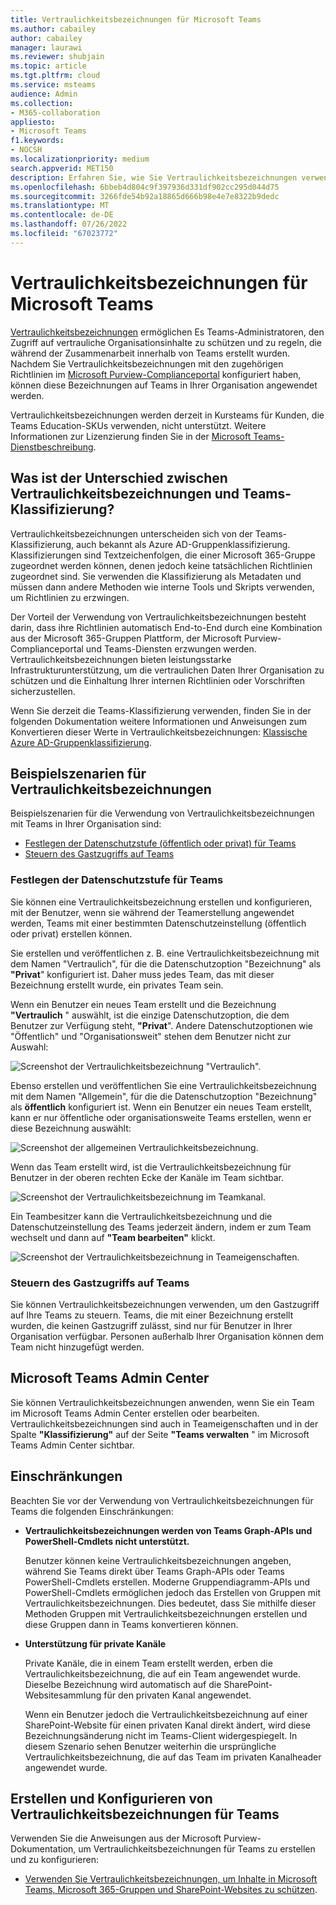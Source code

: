 ```yaml
---
title: Vertraulichkeitsbezeichnungen für Microsoft Teams
ms.author: cabailey
author: cabailey
manager: laurawi
ms.reviewer: shubjain
ms.topic: article
ms.tgt.pltfrm: cloud
ms.service: msteams
audience: Admin
ms.collection:
- M365-collaboration
appliesto:
- Microsoft Teams
f1.keywords:
- NOCSH
ms.localizationpriority: medium
search.appverid: MET150
description: Erfahren Sie, wie Sie Vertraulichkeitsbezeichnungen verwenden, um Ihre Teams in Microsoft Teams zu schützen.
ms.openlocfilehash: 6bbeb4d804c9f397936d331df902cc295d044d75
ms.sourcegitcommit: 3266fde54b92a18865d666b98e4e7e8322b9dedc
ms.translationtype: MT
ms.contentlocale: de-DE
ms.lasthandoff: 07/26/2022
ms.locfileid: "67023772"
---
```

# <a name="sensitivity-labels-for-microsoft-teams"></a>Vertraulichkeitsbezeichnungen für Microsoft Teams

[Vertraulichkeitsbezeichnungen](/microsoft-365/compliance/sensitivity-labels) ermöglichen Es Teams-Administratoren, den Zugriff auf vertrauliche Organisationsinhalte zu schützen und zu regeln, die während der Zusammenarbeit innerhalb von Teams erstellt wurden. Nachdem Sie Vertraulichkeitsbezeichnungen mit den zugehörigen Richtlinien im [Microsoft Purview-Complianceportal](/microsoft-365/compliance/go-to-the-securitycompliance-center) konfiguriert haben, können diese Bezeichnungen auf Teams in Ihrer Organisation angewendet werden.

Vertraulichkeitsbezeichnungen werden derzeit in Kursteams für Kunden, die Teams Education-SKUs verwenden, nicht unterstützt. Weitere Informationen zur Lizenzierung finden Sie in der [Microsoft Teams-Dienstbeschreibung](/office365/servicedescriptions/teams-service-description).

## <a name="whats-the-difference-between-sensitivity-labels-and-teams-classification"></a>Was ist der Unterschied zwischen Vertraulichkeitsbezeichnungen und Teams-Klassifizierung?

Vertraulichkeitsbezeichnungen unterscheiden sich von der Teams-Klassifizierung, auch bekannt als Azure AD-Gruppenklassifizierung. Klassifizierungen sind Textzeichenfolgen, die einer Microsoft 365-Gruppe zugeordnet werden können, denen jedoch keine tatsächlichen Richtlinien zugeordnet sind. Sie verwenden die Klassifizierung als Metadaten und müssen dann andere Methoden wie interne Tools und Skripts verwenden, um Richtlinien zu erzwingen.

Der Vorteil der Verwendung von Vertraulichkeitsbezeichnungen besteht darin, dass ihre Richtlinien automatisch End-to-End durch eine Kombination aus der Microsoft 365-Gruppen Plattform, der Microsoft Purview-Complianceportal und Teams-Diensten erzwungen werden. Vertraulichkeitsbezeichnungen bieten leistungsstarke Infrastrukturunterstützung, um die vertraulichen Daten Ihrer Organisation zu schützen und die Einhaltung Ihrer internen Richtlinien oder Vorschriften sicherzustellen.

Wenn Sie derzeit die Teams-Klassifizierung verwenden, finden Sie in der folgenden Dokumentation weitere Informationen und Anweisungen zum Konvertieren dieser Werte in Vertraulichkeitsbezeichnungen: [Klassische Azure AD-Gruppenklassifizierung](/microsoft-365/compliance/sensitivity-labels-teams-groups-sites#classic-azure-ad-group-classification).

## <a name="example-scenarios-for-sensitivity-labels"></a>Beispielszenarien für Vertraulichkeitsbezeichnungen

Beispielszenarien für die Verwendung von Vertraulichkeitsbezeichnungen mit Teams in Ihrer Organisation sind:

- [Festlegen der Datenschutzstufe (öffentlich oder privat) für Teams](#set-the-privacy-level-for-teams)
- [Steuern des Gastzugriffs auf Teams](#control-guest-access-to-teams)

### <a name="set-the-privacy-level-for-teams"></a>Festlegen der Datenschutzstufe für Teams

Sie können eine Vertraulichkeitsbezeichnung erstellen und konfigurieren, mit der Benutzer, wenn sie während der Teamerstellung angewendet werden, Teams mit einer bestimmten Datenschutzeinstellung (öffentlich oder privat) erstellen können.

Sie erstellen und veröffentlichen z. B. eine Vertraulichkeitsbezeichnung mit dem Namen "Vertraulich", für die die Datenschutzoption "Bezeichnung" als **"Privat**" konfiguriert ist. Daher muss jedes Team, das mit dieser Bezeichnung erstellt wurde, ein privates Team sein. 

Wenn ein Benutzer ein neues Team erstellt und die Bezeichnung **"Vertraulich** " auswählt, ist die einzige Datenschutzoption, die dem Benutzer zur Verfügung steht, **"Privat**". Andere Datenschutzoptionen wie "Öffentlich" und "Organisationsweit" stehen dem Benutzer nicht zur Auswahl:

![Screenshot der Vertraulichkeitsbezeichnung "Vertraulich".](media/sensitivity-labels-confidential-example.png)

Ebenso erstellen und veröffentlichen Sie eine Vertraulichkeitsbezeichnung mit dem Namen "Allgemein", für die die Datenschutzoption "Bezeichnung" als **öffentlich** konfiguriert ist. Wenn ein Benutzer ein neues Team erstellt, kann er nur öffentliche oder organisationsweite Teams erstellen, wenn er diese Bezeichnung auswählt:

![Screenshot der allgemeinen Vertraulichkeitsbezeichnung.](media/sensitivity-labels-general-example.png)

Wenn das Team erstellt wird, ist die Vertraulichkeitsbezeichnung für Benutzer in der oberen rechten Ecke der Kanäle im Team sichtbar. 

![Screenshot der Vertraulichkeitsbezeichnung im Teamkanal.](media/sensitivity-labels-channel.png)

Ein Teambesitzer kann die Vertraulichkeitsbezeichnung und die Datenschutzeinstellung des Teams jederzeit ändern, indem er zum Team wechselt und dann auf **"Team bearbeiten"** klickt.

![Screenshot der Vertraulichkeitsbezeichnung in Teameigenschaften.](media/sensitivity-labels-edit-team.png)

### <a name="control-guest-access-to-teams"></a>Steuern des Gastzugriffs auf Teams

Sie können Vertraulichkeitsbezeichnungen verwenden, um den Gastzugriff auf Ihre Teams zu steuern. Teams, die mit einer Bezeichnung erstellt wurden, die keinen Gastzugriff zulässt, sind nur für Benutzer in Ihrer Organisation verfügbar. Personen außerhalb Ihrer Organisation können dem Team nicht hinzugefügt werden.

## <a name="microsoft-teams-admin-center"></a>Microsoft Teams Admin Center

Sie können Vertraulichkeitsbezeichnungen anwenden, wenn Sie ein Team im Microsoft Teams Admin Center erstellen oder bearbeiten. Vertraulichkeitsbezeichnungen sind auch in Teameigenschaften und in der Spalte **"Klassifizierung"** auf der Seite **"Teams verwalten** " im Microsoft Teams Admin Center sichtbar.

## <a name="limitations"></a>Einschränkungen

Beachten Sie vor der Verwendung von Vertraulichkeitsbezeichnungen für Teams die folgenden Einschränkungen:

- **Vertraulichkeitsbezeichnungen werden von Teams Graph-APIs und PowerShell-Cmdlets nicht unterstützt.**
    
    Benutzer können keine Vertraulichkeitsbezeichnungen angeben, während Sie Teams direkt über Teams Graph-APIs oder Teams PowerShell-Cmdlets erstellen. Moderne Gruppendiagramm-APIs und PowerShell-Cmdlets ermöglichen jedoch das Erstellen von Gruppen mit Vertraulichkeitsbezeichnungen. Dies bedeutet, dass Sie mithilfe dieser Methoden Gruppen mit Vertraulichkeitsbezeichnungen erstellen und diese Gruppen dann in Teams konvertieren können.

- **Unterstützung für private Kanäle**
    
    Private Kanäle, die in einem Team erstellt werden, erben die Vertraulichkeitsbezeichnung, die auf ein Team angewendet wurde. Dieselbe Bezeichnung wird automatisch auf die SharePoint-Websitesammlung für den privaten Kanal angewendet.
    
    Wenn ein Benutzer jedoch die Vertraulichkeitsbezeichnung auf einer SharePoint-Website für einen privaten Kanal direkt ändert, wird diese Bezeichnungsänderung nicht im Teams-Client widergespiegelt. In diesem Szenario sehen Benutzer weiterhin die ursprüngliche Vertraulichkeitsbezeichnung, die auf das Team im privaten Kanalheader angewendet wurde.

## <a name="how-to-create-and-configure-sensitivity-labels-for-teams"></a>Erstellen und Konfigurieren von Vertraulichkeitsbezeichnungen für Teams

Verwenden Sie die Anweisungen aus der Microsoft Purview-Dokumentation, um Vertraulichkeitsbezeichnungen für Teams zu erstellen und zu konfigurieren: 

- [Verwenden Sie Vertraulichkeitsbezeichnungen, um Inhalte in Microsoft Teams, Microsoft 365-Gruppen und SharePoint-Websites zu schützen](/microsoft-365/compliance/sensitivity-labels-teams-groups-sites).
